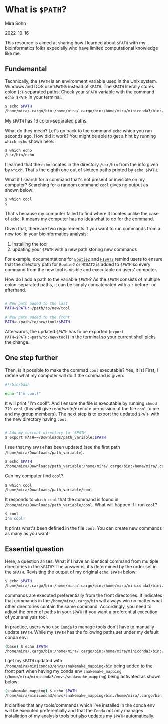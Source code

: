 # What is `$PATH`?

Mira Sohn

2022-10-16

This resource is aimed at sharing how I learned about `$PATH` with my bioinformatics folks expecially who have limited computational knowledge like me.


## Fundemantal


Technically, the `$PATH` is an environment variable used in the Unix system. Windows and DOS use `%PATH%` instead of `$PATH`. The `$PATH` literally stores colon (`:`)-separated paths. Check your `$PATH` variable with the command `echo $PATH` in your terminal. 

```bash
$ echo $PATH
/home/mira/.cargo/bin:/home/mira/.cargo/bin:/home/mira/miniconda3/bin:/home/mira/miniconda3/condabin:/usr/local/sbin:/usr/local/bin:/usr/sbin:/usr/bin:/sbin:/bin:/usr/games:/usr/local/games:/snap/bin:/home/mira/opt/bin:/home/mira/miniconda3/bin:/home/mira/miniconda3/bin:/home/mira/.fzf/bin
```

My `$PATH` has 16 colon-separated paths.

What do they mean? Let's go back to the command `echo` which you ran seconds ago. How did it work? You might be able to get a hint by running `which echo` shown here:


```bash
$ which echo
/usr/bin/echo
```

I learned that the `echo` locates in the directory `/usr/bin` from the info given by `which`. That's the eighth one out of sixteen paths printed by `echo $PATH`.

What if I search for a command that's not present or invisible on my computer? Searching for a random command `cool` gives no output as shown below:

```bash
$ which cool
$
```

That's because my computer failed to find where it locates unlike the case of `echo`. It means my computer has no idea what to do for the command.

Given that, there are two requirements if you want to run commands from a new tool in your bioinformatics analysis:

1) installing the tool
2) updating your `$PATH` with a new path storing new commands


For example, documentations for [`Bowtie2`](https://bowtie-bio.sourceforge.net/bowtie2/manual.shtml#building-from-source) and [`HISAT2`](http://daehwankimlab.github.io/hisat2/manual/) remind users to ensure that the directory path for `Bowtie2` or `HISAT2` is added to `$PATH` so every command from the new tool is visible and executable on users' computer. 


How do I add a path to the variable `$PATH`? As the `$PATH` consists of multiple colon-separated paths, it can be simply concatenated with a `:` before- or afterhand.

```bash

# New path added to the last
PATH=$PATH:~/path/to/new/tool

# New path added to the front
PATH=~/path/to/new/tool:$PATH
```


Afterwards, the updated `$PATH` has to be exported (`export PATH=$PATH:~path/to/new/tool`) in the terminal so your current shell picks the change.


## One step further


Then, is it possible to make the commad `cool` executable? Yes, it is! First, I define what my computer will do if the command is given.

```bash
#!/bin/bash

echo "I'm cool!"
```

It will print "I'm cool!". And I ensure the file is executable by running `chmod 770 cool` (this will give read/write/execute permission of the file `cool` to me and my group members). The next step is to export the updated `$PATH` with the new directory having `cool`.


```bash

# Add my current directory to `$PATH`
$ export PATH=~/Downloads/path_variable:$PATH
```


I see that my `$PATH` has been updated (see the first path `/home/mira/Downloads/path_variable`). 

```bash
$ echo $PATH
/home/mira/Downloads/path_variable:/home/mira/.cargo/bin:/home/mira/.cargo/bin:/home/mira/miniconda3/bin:/home/mira/miniconda3/condabin:/usr/local/sbin:/usr/local/bin:/usr/sbin:/usr/bin:/sbin:/bin:/usr/games:/usr/local/games:/snap/bin:/home/mira/opt/bin:/home/mira/miniconda3/bin:/home/mira/miniconda3/bin:/home/mira/.fzf/bin
```


Can my computer find `cool`?

```bash
$ which cool
/home/mira/Downloads/path_variable/cool
```

It responds to `which cool` that the command is found in `/home/mira/Downloads/path_variable/cool`. What will happen if I run `cool`?

```bash
$ cool
I'm cool!
```

It prints what's been defined in the file `cool`. You can create new commands as many as you want!


## Essential question


Here, a question arises. What if I have an identical command from multiple directories in the `$PATH`? The answer is, it's determined by the order set in the `$PATH`. Revisiting the output of my original `echo $PATH` below:

```bash
$ echo $PATH
/home/mira/.cargo/bin:/home/mira/.cargo/bin:/home/mira/miniconda3/bin:/home/mira/miniconda3/condabin:/usr/local/sbin:/usr/local/bin:/usr/sbin:/usr/bin:/sbin:/bin:/usr/games:/usr/local/games:/snap/bin:/home/mira/opt/bin:/home/mira/miniconda3/bin:/home/mira/miniconda3/bin:/home/mira/.fzf/bin
```


commands are executed preferentially from the front directories. It indicates that commands in the `/home/mira/.cargo/bin` will always win no matter what other directories contain the same command. Accordingly, you need to adjust the order of paths in your `$PATH` if you want a preferential execution of your analysis tool.


In practice, users who use [`Conda`](https://docs.conda.io/en/latest/) to manage tools don't have to manually update `$PATH`. While my `$PATH` has the following paths set under my default conda env:

```bash
(base) $ echo $PATH
/home/mira/.cargo/bin:/home/mira/.cargo/bin:/home/mira/miniconda3/bin:/home/mira/miniconda3/condabin:/usr/local/sbin:/usr/local/bin:/usr/sbin:/usr/bin:/sbin:/bin:/usr/games:/usr/local/games:/snap/bin:/home/mira/opt/bin:/home/mira/miniconda3/bin:/home/mira/miniconda3/bin:/home/mira/.fzf/bin
```


I get my `$PATH` updated with `/home/mira/miniconda3/envs/snakemake_mapping/bin` being added to the front part when having my conda env `snakemake_mapping` (`/home/mira/miniconda3/envs/snakemake_mapping`) being activated as shown below:


```bash
(snakemake_mapping) $ echo $PATH
/home/mira/miniconda3/envs/snakemake_mapping/bin:/home/mira/.cargo/bin:/home/mira/.cargo/bin:/home/mira/miniconda3/bin:/home/mira/miniconda3/condabin:/usr/local/sbin:/usr/local/bin:/usr/sbin:/usr/bin:/sbin:/bin:/usr/games:/usr/local/games:/snap/bin:/home/mira/opt/bin:/home/mira/miniconda3/bin:/home/mira/miniconda3/bin:/home/mira/.fzf/bin
```


It clarifies that any tools/commands which I've installed in the conda env will be executed preferentially and that the `Conda` not only manages installation of my analysis tools but also updates my `$PATH` automatically.


